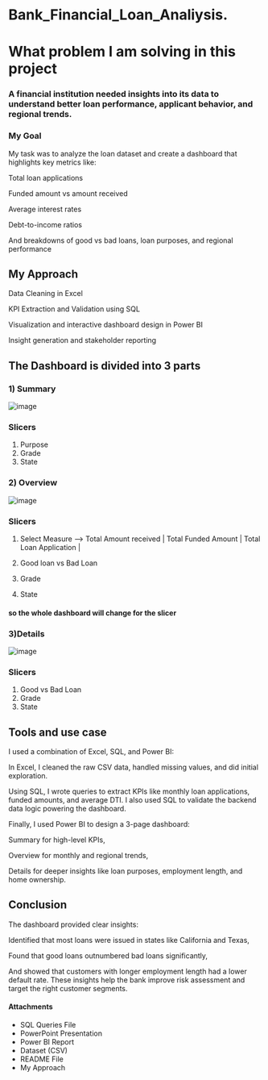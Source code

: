 # Bank_Financial_Loan_Analiysis. 

# What problem I am solving in this project 

### A financial institution needed insights into its data to understand better loan performance, applicant behavior, and regional trends. 

### My Goal
My task was to analyze the loan dataset and create a dashboard that highlights key metrics like:

Total loan applications

Funded amount vs amount received

Average interest rates

Debt-to-income ratios

And breakdowns of good vs bad loans, loan purposes, and regional performance

## My Approach
Data Cleaning in Excel

KPI Extraction and Validation using SQL

Visualization and interactive dashboard design in Power BI

Insight generation and stakeholder reporting



## The Dashboard is divided into 3 parts 
### 1) Summary
![image](https://github.com/user-attachments/assets/94281c72-8fb6-4a2a-9128-37434822c6d2)

### Slicers
1)  Purpose 
2)  Grade 
3)  State

### 2) Overview
![image](https://github.com/user-attachments/assets/0b52ac18-d6c0-4d86-80a5-4f25bbe62d23)

### Slicers
1) Select Measure -->
                 Total Amount received | Total Funded Amount | Total Loan Application |
   
3) Good loan vs Bad Loan
4) Grade
5) State

#### so the whole dashboard will change for the slicer

### 3)Details
![image](https://github.com/user-attachments/assets/d2f64e7a-fe39-4afc-abda-efc4b41ce396)

### Slicers
1) Good vs Bad Loan
2) Grade
3) State


## Tools and use case
I used a combination of Excel, SQL, and Power BI:

In Excel, I cleaned the raw CSV data, handled missing values, and did initial exploration.

Using SQL, I wrote queries to extract KPIs like monthly loan applications, funded amounts, and average DTI. I also used SQL to validate the backend data logic powering the dashboard.

Finally, I used Power BI to design a 3-page dashboard:

Summary for high-level KPIs,

Overview for monthly and regional trends,

Details for deeper insights like loan purposes, employment length, and home ownership.



## Conclusion
The dashboard provided clear insights:

Identified that most loans were issued in states like California and Texas,

Found that good loans outnumbered bad loans significantly,

And showed that customers with longer employment length had a lower default rate.
These insights help the bank improve risk assessment and target the right customer segments.

#### Attachments
- SQL Queries File
- PowerPoint Presentation
- Power BI Report
- Dataset (CSV)
- README File
- My Approach
